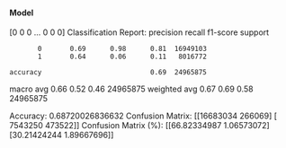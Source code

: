 #### Model
[0 0 0 ... 0 0 0]
Classification Report:
              precision    recall  f1-score   support

           0       0.69      0.98      0.81  16949103
           1       0.64      0.06      0.11   8016772

    accuracy                           0.69  24965875
   macro avg       0.66      0.52      0.46  24965875
weighted avg       0.67      0.69      0.58  24965875

Accuracy: 0.68720026836632
Confusion Matrix:
[[16683034   266069]
 [ 7543250   473522]]
Confusion Matrix (%):
[[66.82334987  1.06573072]
 [30.21424244  1.89667696]]
